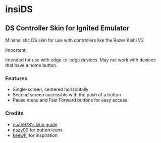 # insiDS

## DS Controller Skin for Ignited Emulator

Minimalistic DS skin for use with controllers like the Razer Kishi V2

> [!IMPORTANT]
> Intended for use with edge-to-edge devices. May not work with devices that have a home button.

### Features

- Single-screen, centered horizontally
- Second screen accessible with the push of a button
- Pause menu and Fast Forward buttons for easy access

### Credits

- [noah978's skin guide](<https://noah978.gitbook.io/delta-docs/skins>)
- [nazy00](<https://github.com/nazy00>) for button icons
- [keewhi](https://github.com/keewhi) for inspiration

